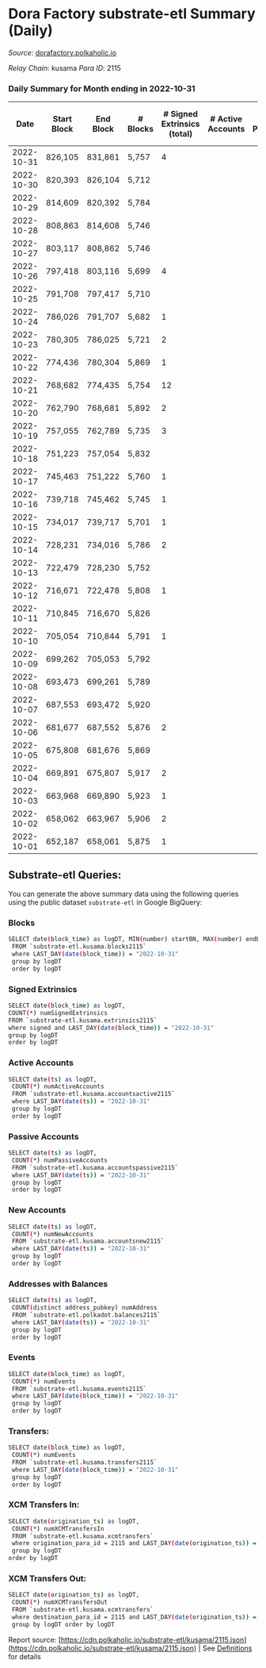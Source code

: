 # Dora Factory substrate-etl Summary (Daily)

_Source_: [dorafactory.polkaholic.io](https://dorafactory.polkaholic.io)

*Relay Chain*: kusama
*Para ID*: 2115



### Daily Summary for Month ending in 2022-10-31


| Date | Start Block | End Block | # Blocks | # Signed Extrinsics (total) | # Active Accounts | # Passive | # New | # Addresses with Balances | # Events | # Transfers | # XCM Transfers In | # XCM Transfers Out | Issues | 
| ---- | ----------- | --------- | -------- | --------------------------- | ----------------- | --------- | ----- | ------------------------- | -------- | ----------- | ------------------ | ------------------- | ------ |
| 2022-10-31 | 826,105 | 831,861 | 5,757 | 4 |  |  |  | 373 | 11,546 | 4  |   |   |  |
| 2022-10-30 | 820,393 | 826,104 | 5,712 |  |  |  |  | 373 | 11,427 |   |   |   |  |
| 2022-10-29 | 814,609 | 820,392 | 5,784 |  |  |  |  |  | 11,571 |   |   |   |  |
| 2022-10-28 | 808,863 | 814,608 | 5,746 |  |  |  |  |  | 11,495 |   |   |   |  |
| 2022-10-27 | 803,117 | 808,862 | 5,746 |  |  |  |  |  | 11,495 |   |   |   |  |
| 2022-10-26 | 797,418 | 803,116 | 5,699 | 4 |  |  |  | 373 | 11,429 | 4  |   |   |  |
| 2022-10-25 | 791,708 | 797,417 | 5,710 |  |  |  |  | 373 | 11,424 |   |   |   |  |
| 2022-10-24 | 786,026 | 791,707 | 5,682 | 1 |  |  |  |  | 11,374 | 1  |   |   |  |
| 2022-10-23 | 780,305 | 786,025 | 5,721 | 2 |  |  |  |  | 11,459 | 2  |   |   |  |
| 2022-10-22 | 774,436 | 780,304 | 5,869 | 1 |  |  |  | 373 | 11,748 | 1  |   |   |  |
| 2022-10-21 | 768,682 | 774,435 | 5,754 | 12 |  |  |  |  | 11,581 | 2  |   |   |  |
| 2022-10-20 | 762,790 | 768,681 | 5,892 | 2 |  |  |  | 372 | 11,798 | 1  |   |   |  |
| 2022-10-19 | 757,055 | 762,789 | 5,735 | 3 |  |  |  |  | 11,487 |   |   |   |  |
| 2022-10-18 | 751,223 | 757,054 | 5,832 |  |  |  |  |  | 11,667 |   |   |   |  |
| 2022-10-17 | 745,463 | 751,222 | 5,760 | 1 |  |  |  |  | 11,529 | 1  |   |   |  |
| 2022-10-16 | 739,718 | 745,462 | 5,745 | 1 |  |  |  | 371 | 11,500 | 1  |   |   |  |
| 2022-10-15 | 734,017 | 739,717 | 5,701 | 1 |  |  |  | 371 | 11,411 | 1  |   |   |  |
| 2022-10-14 | 728,231 | 734,016 | 5,786 | 2 |  |  |  | 371 | 11,587 | 2  |   |   |  |
| 2022-10-13 | 722,479 | 728,230 | 5,752 |  |  |  |  |  | 11,507 |   |   |   |  |
| 2022-10-12 | 716,671 | 722,478 | 5,808 | 1 |  |  |  | 371 | 11,625 | 1  |   |   |  |
| 2022-10-11 | 710,845 | 716,670 | 5,826 |  |  |  |  | 371 | 11,656 |   |   |   |  |
| 2022-10-10 | 705,054 | 710,844 | 5,791 | 1 |  |  |  | 371 | 11,591 | 1  |   |   |  |
| 2022-10-09 | 699,262 | 705,053 | 5,792 |  |  |  |  | 371 | 11,587 |   |   |   |  |
| 2022-10-08 | 693,473 | 699,261 | 5,789 |  |  |  |  | 371 | 11,581 |   |   |   |  |
| 2022-10-07 | 687,553 | 693,472 | 5,920 |  |  |  |  | 371 | 11,844 |   |   |   |  |
| 2022-10-06 | 681,677 | 687,552 | 5,876 | 2 |  |  |  | 371 | 11,767 | 2  |   |   |  |
| 2022-10-05 | 675,808 | 681,676 | 5,869 |  |  |  |  | 371 | 11,741 |   |   |   |  |
| 2022-10-04 | 669,891 | 675,807 | 5,917 | 2 |  |  |  | 371 | 11,849 | 2  |   |   |  |
| 2022-10-03 | 663,968 | 669,890 | 5,923 | 1 |  |  |  |  | 11,856 | 1  |   |   |  |
| 2022-10-02 | 658,062 | 663,967 | 5,906 | 2 |  |  |  |  | 11,827 | 2  |   |   |  |
| 2022-10-01 | 652,187 | 658,061 | 5,875 | 1 |  |  |  |  | 11,759 | 1  |   |   |  |

## Substrate-etl Queries:
You can generate the above summary data using the following queries using the public dataset `substrate-etl` in Google BigQuery:

### Blocks
```bash
SELECT date(block_time) as logDT, MIN(number) startBN, MAX(number) endBN, COUNT(*) numBlocks 
 FROM `substrate-etl.kusama.blocks2115`  
 where LAST_DAY(date(block_time)) = "2022-10-31" 
 group by logDT 
 order by logDT
```

### Signed Extrinsics
```bash
SELECT date(block_time) as logDT, 
COUNT(*) numSignedExtrinsics 
FROM `substrate-etl.kusama.extrinsics2115`  
where signed and LAST_DAY(date(block_time)) = "2022-10-31" 
group by logDT 
order by logDT
```

### Active Accounts
```bash
SELECT date(ts) as logDT, 
 COUNT(*) numActiveAccounts 
 FROM `substrate-etl.kusama.accountsactive2115` 
 where LAST_DAY(date(ts)) = "2022-10-31" 
 group by logDT 
 order by logDT
```

### Passive Accounts
```bash
SELECT date(ts) as logDT, 
 COUNT(*) numPassiveAccounts 
 FROM `substrate-etl.kusama.accountspassive2115` 
 where LAST_DAY(date(ts)) = "2022-10-31" 
 group by logDT 
 order by logDT
```

### New Accounts
```bash
SELECT date(ts) as logDT, 
 COUNT(*) numNewAccounts 
 FROM `substrate-etl.kusama.accountsnew2115` 
 where LAST_DAY(date(ts)) = "2022-10-31" 
 group by logDT
 order by logDT
```

### Addresses with Balances
```bash
SELECT date(ts) as logDT,
 COUNT(distinct address_pubkey) numAddress 
 FROM `substrate-etl.polkadot.balances2115` 
 where LAST_DAY(date(ts)) = "2022-10-31" 
 group by logDT 
 order by logDT
```

### Events
```bash
SELECT date(block_time) as logDT, 
 COUNT(*) numEvents 
 FROM `substrate-etl.kusama.events2115` 
 where LAST_DAY(date(block_time)) = "2022-10-31" 
 group by logDT 
 order by logDT
```

### Transfers:
```bash
SELECT date(block_time) as logDT, 
 COUNT(*) numEvents 
 FROM `substrate-etl.kusama.transfers2115` 
 where LAST_DAY(date(block_time)) = "2022-10-31" 
 group by logDT 
 order by logDT
```

### XCM Transfers In:
```bash
SELECT date(origination_ts) as logDT, 
 COUNT(*) numXCMTransfersIn 
 FROM `substrate-etl.kusama.xcmtransfers` 
 where origination_para_id = 2115 and LAST_DAY(date(origination_ts)) = "2022-10-31" 
 group by logDT 
order by logDT
```

### XCM Transfers Out:
```bash
SELECT date(origination_ts) as logDT, 
 COUNT(*) numXCMTransfersOut 
 FROM `substrate-etl.kusama.xcmtransfers` 
 where destination_para_id = 2115 and LAST_DAY(date(origination_ts)) = "2022-10-31" 
 group by logDT order by logDT
```


Report source: [https://cdn.polkaholic.io/substrate-etl/kusama/2115.json](https://cdn.polkaholic.io/substrate-etl/kusama/2115.json) | See [Definitions](/DEFINITIONS.md) for details
